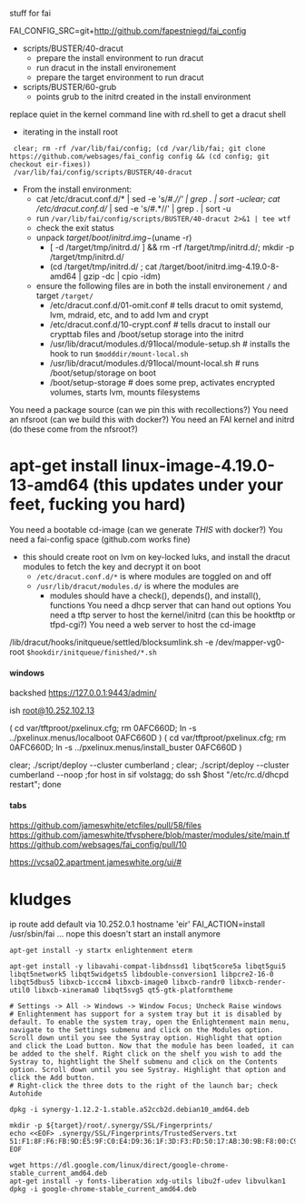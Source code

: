 stuff for fai

FAI_CONFIG_SRC=git+http://github.com/fapestniegd/fai_config


 - scripts/BUSTER/40-dracut
   - prepare the install environment to run dracut
   - run dracut in the install environement
   - prepare the target environment to run dracut
 - scripts/BUSTER/60-grub
   - points grub to the initrd created in the install environment


replace quiet in the kernel command line with rd.shell to get a dracut shell

  - iterating in the install root
```
 clear; rm -rf /var/lib/fai/config; (cd /var/lib/fai; git clone https://github.com/websages/fai_config config && (cd config; git checkout eir-fixes))
 /var/lib/fai/config/scripts/BUSTER/40-dracut

```

  - From the install environment:
    - cat /etc/dracut.conf.d/* | sed -e 's/#.*//' | grep . | sort -uclear; cat /etc/dracut.conf.d/* | sed -e 's/#.*//' | grep . | sort -u
    - run `/var/lib/fai/config/scripts/BUSTER/40-dracut 2>&1 | tee wtf`
    - check the exit status
    - unpack ${target}/boot/initrd.img-$(uname -r)
      - [ -d /target/tmp/initrd.d/ ] && rm -rf /target/tmp/initrd.d/; mkdir -p /target/tmp/initrd.d/
      - (cd /target/tmp/initrd.d/ ; cat /target/boot/initrd.img-4.19.0-8-amd64 | gzip -dc | cpio -idm)
    - ensure the following files are in both the install environement `/` and target `/target/`
      - /etc/dracut.conf.d/01-omit.conf                     # tells dracut to omit systemd, lvm, mdraid, etc, and to add lvm and crypt
      - /etc/dracut.conf.d/10-crypt.conf                    # tells dracut to install our crypttab files and /boot/setup storage into the initrd
      - /usr/lib/dracut/modules.d/91local/module-setup.sh   # installs the hook to run `$modddir/mount-local.sh`
      - /usr/lib/dracut/modules.d/91local/mount-local.sh    # runs /boot/setup/storage on boot
      - /boot/setup-storage                                 # does some prep,  activates encrypted volumes, starts lvm, mounts filesystems


You need a package source (can we pin this with recollections?)
You need an nfsroot (can we build this with docker?)
You need an FAI kernel and initrd (do these come from the nfsroot?)
# apt-get install linux-image-4.19.0-13-amd64 (this updates under your feet, fucking you hard)
You need a bootable cd-image (can we generate *THIS* with docker?)
You need a fai-config space (github.com works fine)
  - this should create root on lvm on key-locked luks, and install the dracut modules to fetch the key and decrypt it on boot
    - `/etc/dracut.conf.d/*` is where modules are toggled on and off
    - `/usr/lib/dracut/modules.d/` is where the modules are
      - modules should have a check(), depends(), and install(), functions
You need a dhcp server that can hand out options
You need a tftp server to host the kernel/initrd (can this be hooktftp or tfpd-cgi?)
You need a web server to host the cd-image



/lib/dracut/hooks/initqueue/settled/blocksumlink.sh -e /dev/mapper-vg0-root
`$hookdir/initqueue/finished/*.sh`


#### windows
backshed 
https://127.0.0.1:9443/admin/

ish root@10.252.102.13


( cd var/tftproot/pxelinux.cfg; rm 0AFC660D; ln -s ../pxelinux.menus/localboot 0AFC660D )
( cd var/tftproot/pxelinux.cfg; rm 0AFC660D; ln -s ../pxelinux.menus/install_buster 0AFC660D )

clear; ./script/deploy --cluster cumberland ; clear; ./script/deploy --cluster cumberland --noop ;for host in sif volstagg; do ssh $host "/etc/rc.d/dhcpd restart"; done


#### tabs
https://github.com/jameswhite/etcfiles/pull/58/files
https://github.com/jameswhite/tfvsphere/blob/master/modules/site/main.tf
https://github.com/websages/fai_config/pull/10

https://vcsa02.apartment.jameswhite.org/ui/#

# kludges
ip route add default via 10.252.0.1
hostname 'eir'
FAI_ACTION=install /usr/sbin/fai 
... nope this doesn't start an install anymore


```
apt-get install -y startx enlightenment eterm

apt-get install -y libavahi-compat-libdnssd1 libqt5core5a libqt5gui5 libqt5network5 libqt5widgets5 libdouble-conversion1 libpcre2-16-0 libqt5dbus5 libxcb-icccm4 libxcb-image0 libxcb-randr0 libxcb-render-util0 libxcb-xinerama0 libqt5svg5 qt5-gtk-platformtheme

# Settings -> All -> Windows -> Window Focus; Uncheck Raise windows
# Enlightenment has support for a system tray but it is disabled by default. To enable the system tray, open the Enlightenment main menu, navigate to the Settings submenu and click on the Modules option. Scroll down until you see the Systray option. Highlight that option and click the Load button. Now that the module has been loaded, it can be added to the shelf. Right click on the shelf you wish to add the Systray to, hightlight the Shelf submenu and click on the Contents option. Scroll down until you see Systray. Highlight that option and click the Add button.
# Right-click the three dots to the right of the launch bar; check Autohide

dpkg -i synergy-1.12.2-1.stable.a52ccb2d.debian10_amd64.deb
```

```
mkdir -p ${target}/root/.synergy/SSL/Fingerprints/
echo <<EOF> .synergy/SSL/Fingerprints/TrustedServers.txt
51:F1:8F:F6:FB:9D:E5:9F:C0:E4:D9:36:1F:3D:F3:FD:50:17:AB:30:9B:F8:00:C9:58:CD:15:92:80:A7:5E:AE
EOF
```

```
wget https://dl.google.com/linux/direct/google-chrome-stable_current_amd64.deb
apt-get install -y fonts-liberation xdg-utils libu2f-udev libvulkan1
dpkg -i google-chrome-stable_current_amd64.deb

```










